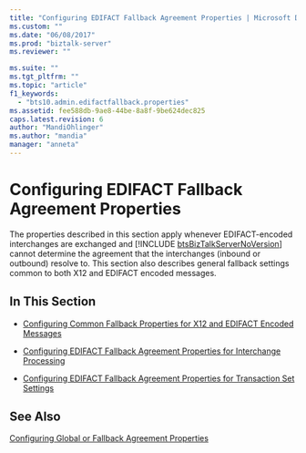 ```yaml
---
title: "Configuring EDIFACT Fallback Agreement Properties | Microsoft Docs"
ms.custom: ""
ms.date: "06/08/2017"
ms.prod: "biztalk-server"
ms.reviewer: ""

ms.suite: ""
ms.tgt_pltfrm: ""
ms.topic: "article"
f1_keywords: 
  - "bts10.admin.edifactfallback.properties"
ms.assetid: fee588db-9ae8-44be-8a8f-9be624dec825
caps.latest.revision: 6
author: "MandiOhlinger"
ms.author: "mandia"
manager: "anneta"
---
```

# Configuring EDIFACT Fallback Agreement Properties
The properties described in this section apply whenever EDIFACT-encoded interchanges are exchanged and [!INCLUDE [btsBizTalkServerNoVersion](../includes/btsbiztalkservernoversion-md.md)] cannot determine the agreement that the interchanges (inbound or outbound) resolve to. This section also describes general fallback settings common to both X12 and EDIFACT encoded messages.  
  
## In This Section  
  
-   [Configuring Common Fallback Properties for X12 and EDIFACT Encoded Messages](../core/configuring-common-fallback-properties-for-x12-and-edifact-encoded-messages.md)  
  
-   [Configuring EDIFACT Fallback Agreement Properties for Interchange Processing](../core/configuring-edifact-fallback-agreement-properties-for-interchange-processing.md)  
  
-   [Configuring EDIFACT Fallback Agreement Properties for Transaction Set Settings](../core/configuring-edifact-fallback-agreement-properties-for-transaction-set-settings.md)  
  
## See Also  
 [Configuring Global or Fallback Agreement Properties](../core/configuring-global-or-fallback-agreement-properties.md)